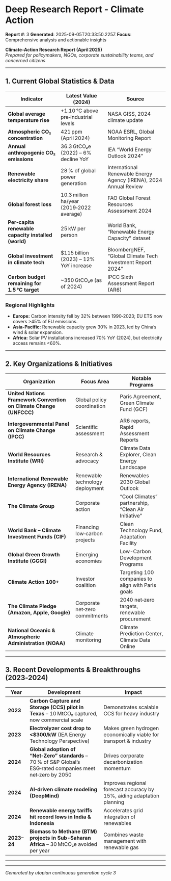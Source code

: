 # Deep Research Report - Climate Action

**Report #**: 3
**Generated**: 2025-09-05T20:33:50.225Z
**Focus**: Comprehensive analysis and actionable insights

**Climate‑Action Research Report (April 2025)**  
*Prepared for policymakers, NGOs, corporate sustainability teams, and concerned citizens*

---

## 1. Current Global Statistics & Data

| Indicator | Latest Value (2024) | Source |
|-----------|---------------------|--------|
| **Global average temperature rise** | +1.10 °C above pre‑industrial levels | NASA GISS, 2024 climate update |
| **Atmospheric CO₂ concentration** | 421 ppm (April 2024) | NOAA ESRL, Global Monitoring Report |
| **Annual anthropogenic CO₂ emissions** | 36.3 GtCO₂e (2022) – 6% decline YoY | IEA “World Energy Outlook 2024” |
| **Renewable electricity share** | 28 % of global power generation | International Renewable Energy Agency (IRENA), 2024 Annual Review |
| **Global forest loss** | 10.3 million ha/year (2019‑2022 average) | FAO Global Forest Resources Assessment 2024 |
| **Per‑capita renewable capacity installed (world)** | 25 kW per person | World Bank, “Renewable Energy Capacity” dataset |
| **Global investment in climate tech** | $115 billion (2023) – 12% YoY increase | BloombergNEF, “Global Climate Tech Investment Report 2024” |
| **Carbon budget remaining for 1.5 °C target** | ~350 GtCO₂e (as of 2024) | IPCC Sixth Assessment Report (AR6) |

### Regional Highlights

- **Europe:** Carbon intensity fell by 32% between 1990‑2023; EU ETS now covers >45% of EU emissions.  
- **Asia-Pacific:** Renewable capacity grew 30% in 2023, led by China’s wind & solar expansion.  
- **Africa:** Solar PV installations increased 70% YoY (2024), but electricity access remains <60%.  

---

## 2. Key Organizations & Initiatives

| Organization | Focus Area | Notable Programs |
|--------------|------------|------------------|
| **United Nations Framework Convention on Climate Change (UNFCCC)** | Global policy coordination | Paris Agreement, Green Climate Fund (GCF) |
| **Intergovernmental Panel on Climate Change (IPCC)** | Scientific assessment | AR6 reports, Rapid Assessment Reports |
| **World Resources Institute (WRI)** | Research & advocacy | Climate Data Explorer, Clean Energy Landscape |
| **International Renewable Energy Agency (IRENA)** | Renewable technology deployment | Renewables 2030 Global Outlook |
| **The Climate Group** | Corporate action | “Cool Climates” partnership, “Clean Air Initiative” |
| **World Bank – Climate Investment Funds (CIF)** | Financing low‑carbon projects | Clean Technology Fund, Adaptation Facility |
| **Global Green Growth Institute (GGGI)** | Emerging economies | Low-Carbon Development Programs |
| **Climate Action 100+** | Investor coalition | Targeting 100 companies to align with Paris goals |
| **The Climate Pledge (Amazon, Apple, Google)** | Corporate net‑zero commitments | 2040 net‑zero targets, renewable procurement |
| **National Oceanic & Atmospheric Administration (NOAA)** | Climate monitoring | Climate Prediction Center, Climate Data Online |

---

## 3. Recent Developments & Breakthroughs (2023‑2024)

| Year | Development | Impact |
|------|-------------|--------|
| **2023** | **Carbon Capture and Storage (CCS) pilot in Texas** – 10 MtCO₂ captured, now commercial scale | Demonstrates scalable CCS for heavy industry |
| **2023** | **Electrolyzer cost drop to <$300/kW** (IEA Energy Technology Perspective) | Makes green hydrogen economically viable for transport & industry |
| **2024** | **Global adoption of “Net‑Zero” standards** – 70 % of S&P Global’s ESG‑rated companies meet net‑zero by 2050 | Drives corporate decarbonization momentum |
| **2024** | **AI‑driven climate modeling (DeepMind)** | Improves regional forecast accuracy by 15%, aiding adaptation planning |
| **2024** | **Renewable energy tariffs hit record lows in India & Indonesia** | Accelerates grid integration of renewables |
| **2023–24** | **Biomass to Methane (BTM) projects in Sub-Saharan Africa** – 30 MtCO₂e avoided per year | Combines waste management with renewable gas |

---



---
*Generated by utopian continuous generation cycle 3*
